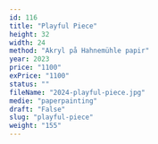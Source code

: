 ```yaml
---
id: 116
title: "Playful Piece"
height: 32
width: 24
method: "Akryl på Hahnemühle papir"
year: 2023
price: "1100"
exPrice: "1100"
status: ""
fileName: "2024-playful-piece.jpg"
medie: "paperpainting"
draft: "False"
slug: "playful-piece"
weight: "155"
---
```

